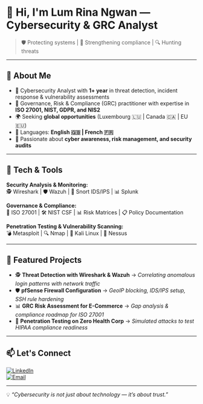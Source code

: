 # 💫 Hi, I'm Lum Rina Ngwan — Cybersecurity & GRC Analyst  
> 🛡️ Protecting systems | 📜 Strengthening compliance | 🔍 Hunting threats

---

## 📌 About Me  
- 🔐 Cybersecurity Analyst with **1+ year** in threat detection, incident response & vulnerability assessments  
- 📜 Governance, Risk & Compliance (GRC) practitioner with expertise in **ISO 27001, NIST, GDPR, and NIS2**  
- 🌍 Seeking **global opportunities** (Luxembourg 🇱🇺 | Canada 🇨🇦 | EU 🇪🇺)  
- 💬 Languages: **English 🇬🇧 | French 🇫🇷**  
- 🎯 Passionate about **cyber awareness, risk management, and security audits**  

---

## 🧰 Tech & Tools  
**Security Analysis & Monitoring:**  
🕵️ Wireshark | 🛡️ Wazuh | 🚦 Snort IDS/IPS | 📊 Splunk  

**Governance & Compliance:**  
📜 ISO 27001 | 🛠 NIST CSF | 📊 Risk Matrices | 📋 Policy Documentation  

**Penetration Testing & Vulnerability Scanning:**  
💣 Metasploit | 🔍 Nmap | 🐍 Kali Linux | 🧪 Nessus  

---

## 📂 Featured Projects  
- 🕵️ **Threat Detection with Wireshark & Wazuh** → *Correlating anomalous login patterns with network traffic*  
- 🛡️ **pfSense Firewall Configuration** → *GeoIP blocking, IDS/IPS setup, SSH rule hardening*  
- 📊 **GRC Risk Assessment for E-Commerce** → *Gap analysis & compliance roadmap for ISO 27001*  
- 💉 **Penetration Testing on Zero Health Corp** → *Simulated attacks to test HIPAA compliance readiness*  

---

## 📫 Let's Connect  
[![LinkedIn](https://img.shields.io/badge/LinkedIn-0077B5?style=for-the-badge&logo=linkedin&logoColor=white)](https://linkedin.com/in/YOUR-LINK)  
[![Email](https://img.shields.io/badge/Email-D14836?style=for-the-badge&logo=gmail&logoColor=white)](mailto:rina_lum@yahoo.com)  

---
💡 *“Cybersecurity is not just about technology — it’s about trust.”*

